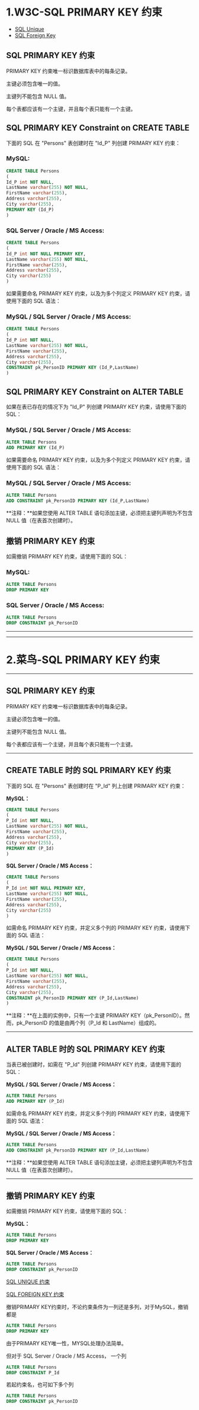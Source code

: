 # 1.W3C-SQL PRIMARY KEY 约束

- [SQL Unique](https://www.w3school.com.cn/sql/sql_unique.asp)
- [SQL Foreign Key](https://www.w3school.com.cn/sql/sql_foreignkey.asp)

## SQL PRIMARY KEY 约束

PRIMARY KEY 约束唯一标识数据库表中的每条记录。

主键必须包含唯一的值。

主键列不能包含 NULL 值。

每个表都应该有一个主键，并且每个表只能有一个主键。

## SQL PRIMARY KEY Constraint on CREATE TABLE

下面的 SQL 在 "Persons" 表创建时在 "Id_P" 列创建 PRIMARY KEY 约束：

### MySQL:

```sql
CREATE TABLE Persons
(
Id_P int NOT NULL,
LastName varchar(255) NOT NULL,
FirstName varchar(255),
Address varchar(255),
City varchar(255),
PRIMARY KEY (Id_P)
)
```

### SQL Server / Oracle / MS Access:

```sql
CREATE TABLE Persons
(
Id_P int NOT NULL PRIMARY KEY,
LastName varchar(255) NOT NULL,
FirstName varchar(255),
Address varchar(255),
City varchar(255)
)
```

如果需要命名 PRIMARY KEY 约束，以及为多个列定义 PRIMARY KEY 约束，请使用下面的 SQL 语法：

### MySQL / SQL Server / Oracle / MS Access:

```sql
CREATE TABLE Persons
(
Id_P int NOT NULL,
LastName varchar(255) NOT NULL,
FirstName varchar(255),
Address varchar(255),
City varchar(255),
CONSTRAINT pk_PersonID PRIMARY KEY (Id_P,LastName)
)
```

## SQL PRIMARY KEY Constraint on ALTER TABLE

如果在表已存在的情况下为 "Id_P" 列创建 PRIMARY KEY 约束，请使用下面的 SQL：

### MySQL / SQL Server / Oracle / MS Access:

```sql
ALTER TABLE Persons
ADD PRIMARY KEY (Id_P)
```

如果需要命名 PRIMARY KEY 约束，以及为多个列定义 PRIMARY KEY 约束，请使用下面的 SQL 语法：

### MySQL / SQL Server / Oracle / MS Access:

```sql
ALTER TABLE Persons
ADD CONSTRAINT pk_PersonID PRIMARY KEY (Id_P,LastName)
```

**注释：**如果您使用 ALTER TABLE 语句添加主键，必须把主键列声明为不包含 NULL 值（在表首次创建时）。

## 撤销 PRIMARY KEY 约束

如需撤销 PRIMARY KEY 约束，请使用下面的 SQL：

### MySQL:

```sql
ALTER TABLE Persons
DROP PRIMARY KEY
```

### SQL Server / Oracle / MS Access:

```sql
ALTER TABLE Persons
DROP CONSTRAINT pk_PersonID
```



--------------------

----------------------------



# 2.菜鸟-SQL PRIMARY KEY 约束

------

## SQL PRIMARY KEY 约束

PRIMARY KEY 约束唯一标识数据库表中的每条记录。

主键必须包含唯一的值。

主键列不能包含 NULL 值。

每个表都应该有一个主键，并且每个表只能有一个主键。

------

## CREATE TABLE 时的 SQL PRIMARY KEY 约束

下面的 SQL 在 "Persons" 表创建时在 "P_Id" 列上创建 PRIMARY KEY 约束：

**MySQL：**
```sql
CREATE TABLE Persons
(
P_Id int NOT NULL,
LastName varchar(255) NOT NULL,
FirstName varchar(255),
Address varchar(255),
City varchar(255),
PRIMARY KEY (P_Id)
)
```
**SQL Server / Oracle / MS Access：**
```sql
CREATE TABLE Persons
(
P_Id int NOT NULL PRIMARY KEY,
LastName varchar(255) NOT NULL,
FirstName varchar(255),
Address varchar(255),
City varchar(255)
)
```
如需命名 PRIMARY KEY 约束，并定义多个列的 PRIMARY KEY 约束，请使用下面的 SQL 语法：

**MySQL / SQL Server / Oracle / MS Access：**
```sql
CREATE TABLE Persons
(
P_Id int NOT NULL,
LastName varchar(255) NOT NULL,
FirstName varchar(255),
Address varchar(255),
City varchar(255),
CONSTRAINT pk_PersonID PRIMARY KEY (P_Id,LastName)
)
```
**注释：**在上面的实例中，只有一个主键 PRIMARY KEY（pk_PersonID）。然而，pk_PersonID 的值是由两个列（P_Id 和 LastName）组成的。

------

## ALTER TABLE 时的 SQL PRIMARY KEY 约束

当表已被创建时，如需在 "P_Id" 列创建 PRIMARY KEY 约束，请使用下面的 SQL：

**MySQL / SQL Server / Oracle / MS Access：**
```sql
ALTER TABLE Persons
ADD PRIMARY KEY (P_Id)
```
如需命名 PRIMARY KEY 约束，并定义多个列的 PRIMARY KEY 约束，请使用下面的 SQL 语法：

**MySQL / SQL Server / Oracle / MS Access：**
```sql
ALTER TABLE Persons
ADD CONSTRAINT pk_PersonID PRIMARY KEY (P_Id,LastName)
```
**注释：**如果您使用 ALTER TABLE 语句添加主键，必须把主键列声明为不包含 NULL 值（在表首次创建时）。

------

## 撤销 PRIMARY KEY 约束

如需撤销 PRIMARY KEY 约束，请使用下面的 SQL：

**MySQL：**
```sql
ALTER TABLE Persons
DROP PRIMARY KEY
```
**SQL Server / Oracle / MS Access：**
```sql
ALTER TABLE Persons
DROP CONSTRAINT pk_PersonID
```


 [SQL UNIQUE 约束](https://www.runoob.com/sql/sql-unique.html)

[SQL FOREIGN KEY 约束](https://www.runoob.com/sql/sql-foreignkey.html)



撤销PRIMARY KEY约束时，不论约束条件为一列还是多列，对于MySQL，撤销都是

```sql
ALTER TABLE Persons
DROP PRIMARY KEY
```

由于PRIMARY KEY唯一性，MYSQL处理办法简单。

但对于 SQL Server / Oracle / MS Access， 一个列

```sql
ALTER TABLE Persons
DROP CONSTRAINT P_Id
```

若起约束名，也可如下多个列

```sql
ALTER TABLE Persons
DROP CONSTRAINT pk_PersonID
```